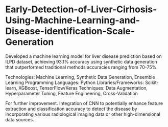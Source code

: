 # Early-Detection-of-Liver-Cirhosis-Using-Machine-Learning-and-Disease-identification-Scale-Generation
Developed a machine learning model for liver disease prediction based on ILPD dataset, achieving 93.1% accuracy using synthetic data generation that outperformed traditional methods accuracies ranging from 70-75%.

Technologies: Machine Learning, Synthetic Data Generation, Ensemble Learning
Programming Languages: Python
Libraries/Frameworks: Scikit-learn, XGBoost, TensorFlow/Keras
Techniques: Data Augmentation, Hyperparameter Tuning, Feature Engineering, Cross-Validation

For further improvement. Integration of CNN to potentially enhance feature extraction and classification accuracy to detect the disease by incorporating various radiological imaging data or other high-dimensional data sources.

